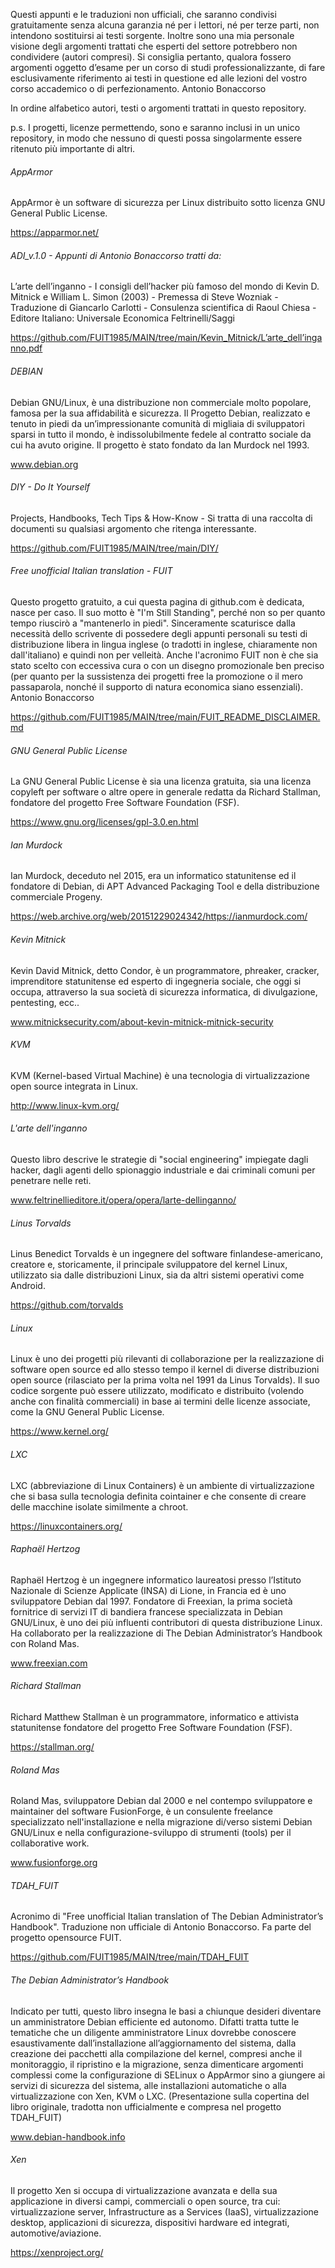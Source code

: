 Questi appunti e le traduzioni non ufficiali, che saranno condivisi gratuitamente senza alcuna garanzia né per i lettori, né per terze parti, non intendono sostituirsi ai testi sorgente. Inoltre sono una mia personale visione degli argomenti trattati che esperti del settore potrebbero non condividere (autori compresi). Si consiglia pertanto, qualora fossero argomenti oggetto d’esame per un corso di studi professionalizzante, di fare esclusivamente riferimento ai testi in questione ed alle lezioni del vostro corso accademico o di perfezionamento. Antonio Bonaccorso 


In ordine alfabetico autori, testi o argomenti trattati in questo repository. 

p.s. I progetti, licenze permettendo, sono e saranno inclusi in un unico repository, in modo che nessuno di questi possa singolarmente essere ritenuto più importante di altri. 

###### AppArmor

AppArmor è un software di sicurezza per Linux distribuito sotto licenza GNU General Public License.

https://apparmor.net/

###### ADI_v.1.0 - Appunti di Antonio Bonaccorso tratti da:

L’arte dell’inganno - I consigli dell’hacker più famoso del mondo di Kevin D. Mitnick e William L. Simon (2003) - Premessa di Steve Wozniak - Traduzione di Giancarlo Carlotti - Consulenza scientifica di Raoul Chiesa - Editore Italiano: Universale Economica Feltrinelli/Saggi

https://github.com/FUIT1985/MAIN/tree/main/Kevin_Mitnick/L’arte_dell’inganno.pdf

###### DEBIAN

Debian GNU/Linux, è una distribuzione non commerciale molto popolare, famosa per la sua affidabilità e 
sicurezza. Il Progetto Debian, realizzato e tenuto in piedi da un’impressionante comunità di migliaia di 
sviluppatori sparsi in tutto il mondo, è indissolubilmente fedele al contratto sociale da cui ha avuto 
origine. Il progetto è stato fondato da Ian Murdock nel 1993. 

www.debian.org

###### DIY - Do It Yourself

Projects, Handbooks, Tech Tips & How-Know - Si tratta di una raccolta di documenti su qualsiasi argomento che ritenga interessante. 

https://github.com/FUIT1985/MAIN/tree/main/DIY/

###### Free unofficial Italian translation - FUIT

Questo progetto gratuito, a cui questa pagina di github.com è dedicata, nasce per caso. Il suo motto è "I'm Still Standing", perché non so per quanto tempo riuscirò a "mantenerlo in piedi". Sinceramente scaturisce dalla necessità dello scrivente di possedere degli appunti personali su testi di distribuzione libera in lingua inglese (o tradotti in inglese, chiaramente non dall'italiano) e quindi non per velleità. Anche l'acronimo FUIT non è che sia stato scelto con eccessiva cura o con un disegno promozionale ben preciso (per quanto per la sussistenza dei progetti free la promozione o il mero passaparola, nonché il supporto di natura economica siano essenziali). Antonio Bonaccorso 

https://github.com/FUIT1985/MAIN/tree/main/FUIT_README_DISCLAIMER.md

###### GNU General Public License

La GNU General Public License è sia una licenza gratuita, sia una licenza copyleft per software o altre opere in generale redatta da Richard Stallman, fondatore del progetto Free Software Foundation (FSF). 

https://www.gnu.org/licenses/gpl-3.0.en.html

###### Ian Murdock

Ian Murdock, deceduto nel 2015, era un informatico statunitense ed il fondatore di Debian, di APT Advanced Packaging Tool e della distribuzione commerciale Progeny.

https://web.archive.org/web/20151229024342/https://ianmurdock.com/

###### Kevin Mitnick

Kevin David Mitnick, detto Condor, è un programmatore, phreaker, cracker, imprenditore statunitense ed esperto di ingegneria sociale, che oggi si occupa, attraverso la sua società di sicurezza informatica, di divulgazione, pentesting, ecc..

www.mitnicksecurity.com/about-kevin-mitnick-mitnick-security

###### KVM

KVM (Kernel-based Virtual Machine) è una tecnologia di virtualizzazione open source integrata in Linux. 

http://www.linux-kvm.org/

###### L'arte dell'inganno

Questo libro descrive le strategie di "social engineering" impiegate dagli hacker, dagli agenti dello spionaggio industriale e dai criminali comuni per penetrare nelle reti.

www.feltrinellieditore.it/opera/opera/larte-dellinganno/

###### Linus Torvalds

Linus Benedict Torvalds è un ingegnere del software finlandese-americano, creatore e, storicamente, il principale sviluppatore del kernel Linux, utilizzato sia dalle distribuzioni Linux, sia da altri sistemi operativi come Android.

https://github.com/torvalds

###### Linux

Linux è uno dei progetti più rilevanti di collaborazione per la realizzazione di software open source ed allo stesso tempo il kernel di diverse distribuzioni open source (rilasciato per la prima volta nel 1991 da Linus Torvalds). Il suo codice sorgente può essere utilizzato, modificato e distribuito (volendo anche con finalità commerciali) in base ai termini delle licenze associate, come la GNU General Public License.

https://www.kernel.org/

###### LXC

LXC (abbreviazione di Linux Containers) è un ambiente di virtualizzazione che si basa sulla tecnologia definita cointainer e che consente di creare delle macchine isolate similmente a chroot. 

https://linuxcontainers.org/

###### Raphaël Hertzog

Raphaël Hertzog è un ingegnere informatico laureatosi presso l’Istituto Nazionale di Scienze Applicate (INSA) di Lione, in 
Francia ed è uno sviluppatore Debian dal 1997. Fondatore di Freexian, la prima società fornitrice di servizi IT di 
bandiera francese specializzata in Debian GNU/Linux, è uno dei più influenti contributori di questa distribuzione Linux.
Ha collaborato per la realizzazione di The Debian Administrator’s Handbook con Roland Mas.  


www.freexian.com




###### Richard Stallman

Richard Matthew Stallman è un programmatore, informatico e attivista statunitense fondatore del progetto Free Software Foundation (FSF).

https://stallman.org/

###### Roland Mas

Roland Mas, sviluppatore Debian dal 2000 e nel contempo sviluppatore e maintainer del software FusionForge, è un consulente freelance specializzato nell'installazione e nella migrazione di/verso sistemi Debian GNU/Linux e nella configurazione-sviluppo di strumenti (tools) per il collaborative work.

www.fusionforge.org

###### TDAH_FUIT

Acronimo di "Free unofficial Italian translation of The Debian Administrator’s Handbook". Traduzione non ufficiale di Antonio Bonaccorso. Fa parte del progetto opensource FUIT.

https://github.com/FUIT1985/MAIN/tree/main/TDAH_FUIT

###### The Debian Administrator’s Handbook 

Indicato per tutti, questo libro insegna le basi a chiunque desideri diventare un amministratore Debian efficiente ed autonomo. Difatti tratta tutte le tematiche che un diligente amministratore Linux dovrebbe conoscere esaustivamente dall’installazione all’aggiornamento del sistema, dalla creazione dei pacchetti alla compilazione del kernel, compresi anche il monitoraggio, il ripristino e la migrazione, senza dimenticare argomenti complessi come la configurazione di SELinux o AppArmor sino a giungere ai servizi di sicurezza del sistema, alle installazioni automatiche o alla virtualizzazione con Xen, KVM o LXC. (Presentazione sulla copertina del libro originale, tradotta non ufficialmente e compresa nel progetto TDAH_FUIT) 

www.debian-handbook.info

###### Xen

Il progetto Xen si occupa di virtualizzazione avanzata e della sua applicazione in diversi campi, commerciali o open source, tra cui: virtualizzazione server, Infrastructure as a Services (IaaS), virtualizzazione desktop, applicazioni di sicurezza, dispositivi hardware ed integrati, automotive/aviazione.
 
https://xenproject.org/






 

 

 

 




 
  
 
   
 
 


